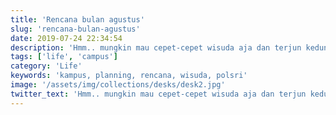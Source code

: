 ```yaml
---
title: 'Rencana bulan agustus'
slug: 'rencana-bulan-agustus'
date: 2019-07-24 22:34:54
description: 'Hmm.. mungkin mau cepet-cepet wisuda aja dan terjun kedunia kerja yang sesungguhnya.'
tags: ['life', 'campus']
category: 'Life'
keywords: 'kampus, planning, rencana, wisuda, polsri'
image: '/assets/img/collections/desks/desk2.jpg'
twitter_text: 'Hmm.. mungkin mau cepet-cepet wisuda aja dan terjun kedunia kerja yang sesungguhnya.'
---
```

